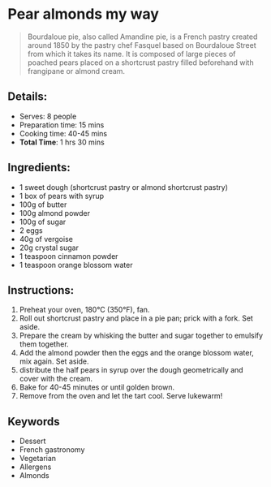 # Pear almonds my way

 > Bourdaloue pie, also called Amandine pie, is a French pastry created around 1850 by the pastry chef Fasquel based on Bourdaloue Street from which it takes its name. It is composed of large pieces of poached pears placed on a shortcrust pastry filled beforehand with frangipane or almond cream.

## Details:
* Serves: 8 people
* Preparation time: 15 mins
* Cooking time: 40-45 mins
* **Total Time**: 1 hrs 30 mins

## Ingredients:
* 1 sweet dough (shortcrust pastry or almond shortcrust pastry)
* 1 box of pears with syrup
* 100g of butter
* 100g almond powder
* 100g of sugar
* 2 eggs
* 40g of vergoise
* 20g crystal sugar
* 1 teaspoon cinnamon powder
* 1 teaspoon orange blossom water

## Instructions:
1. Preheat your oven, 180°C (350°F), fan.
1. Roll out shortcrust pastry and place in a pie pan; prick with a fork. Set aside.
1. Prepare the cream by whisking the butter and sugar together to emulsify them together.
1. Add the almond powder then the eggs and the orange blossom water, mix again. Set aside.
1. distribute the half pears in syrup over the dough geometrically and cover with the cream.
1. Bake for 40-45 minutes or until golden brown.
1. Remove from the oven and let the tart cool. Serve lukewarm!

## Keywords
* Dessert
* French gastronomy
* Vegetarian
* Allergens
 * Almonds